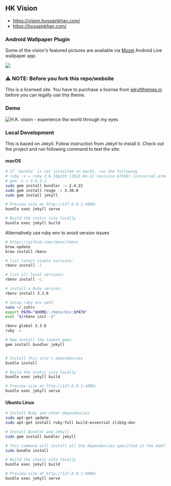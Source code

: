## HK Vision

* https://vision.hossainkhan.com/
* https://hossainkhan.com/

### Android Wallpaper Plugin
Some of the vision's featured pictures are available via [Muzei](https://play.google.com/store/apps/details?id=net.nurik.roman.muzei) Android Live wallpaper app.

[![](https://lh3.googleusercontent.com/qF9r3ZjtgG-qyHdmjecArtKiulz1gmwL_xl9R3_fzk6igSeoN0wYbJSKEX5d_fxJRwYZJpHbqcLB3i9atl-9dOfUl9an7U43TfZ9PtQ=s0)](https://play.google.com/store/apps/details?id=com.hossainkhan.vision)


### ⚠️ NOTE: Before you fork this repo/website
This is a licensed site. You have to purchase a license from [jekyllthemes.io](https://jekyllthemes.io/theme/duet-portfolio-jekyll-theme) before you can legally use this theme.

### Demo
![H.K. vision - experience the world through my eyes](https://github.com/hossain-khan/vision.hossainkhan.com/assets/99822/c33200d6-f9c4-4c28-a5a8-580f51feda9d)

### Local Development

This is based on Jekyll. Follow instruction from Jekyll to install it. 
Check out the project and run following command to test the site:

#### macOS

```sh
# If 'bundle' is not installed on macOS, run the following
# ruby -v = ruby 2.6.10p210 (2022-04-12 revision 67958) [universal.arm64e-darwin24]
# gem -v = 3.0.3.1
sudo gem install bundler -v 2.4.22
sudo gem install rouge -v 3.30.0
sudo gem install jekyll

# Preview site at http://127.0.0.1:4000/
bundle exec jekyll serve

# Build the static site locally
bundle exec jekyll build
```

Alternatively use ruby env to avoid version issues

```sh
# https://github.com/rbenv/rbenv
brew update
brew install rbenv

# list latest stable versions:
rbenv install -l

# list all local versions:
rbenv install -L

# install a Ruby version:
rbenv install 3.3.6

# Setup ruby env path
nano ~/.zshrc
export PATH="$HOME/.rbenv/bin:$PATH"
eval "$(rbenv init -)"

rbenv global 3.3.6
ruby -v

# Now install the latest gems
gem install bundler jekyll


# Install this site's dependencies
bundle install

# Build the static site locally
bundle exec jekyll build

# Preview site at http://127.0.0.1:4000/
bundle exec jekyll serve
```

#### Ubuntu Linux
```sh
# Install Ruby and other dependencies
sudo apt-get update
sudo apt-get install ruby-full build-essential zlib1g-dev

# Install Bundler and Jekyll
sudo gem install bundler jekyll

# This command will install all the dependencies specified in the Gemfile of your Jekyll project.
sudo bundle install

# Build the static site locally
bundle exec jekyll build

# Preview site at http://127.0.0.1:4000/
bundle exec jekyll serve
```
